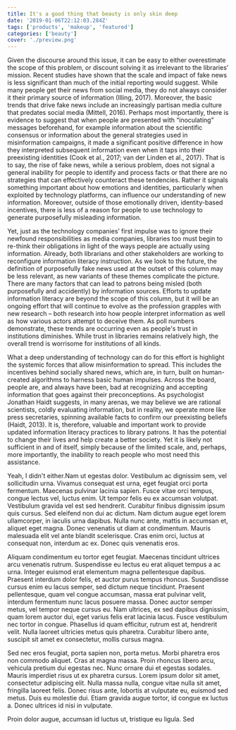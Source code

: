 ```yaml
---
title: It's a good thing that beauty is only skin deep
date: '2019-01-06T22:12:03.284Z'
tags: ['products', 'makeup', 'featured']
categories: ['beauty']
cover: './preview.png'
---
```


Given the discourse around this issue, it can be easy to either overestimate the scope of this problem, or discount solving it as irrelevant to the libraries’ mission. Recent studies have shown that the scale and impact of fake news is less significant than much of the initial reporting would suggest. While many people get their news from social media, they do not always consider it their primary source of information (Illing, 2017). Moreover, the basic trends that drive fake news include an increasingly partisan media culture that predates social media (Mittell, 2016). Perhaps most importantly, there is evidence to suggest that when people are presented with “inoculating” messages beforehand, for example information about the scientific consensus or information about the general strategies used in misinformation campaigns, it made a significant positive difference in how they interpreted subsequent information even when it taps into their preexisting identities (Cook et al., 2017; van der Linden et al., 2017). That is to say, the rise of fake news, while a serious problem, does not signal a general inability for people to identify and process facts or that there are no strategies that can effectively counteract these tendencies. Rather it signals something important about how emotions and identities, particularly when exploited by technology platforms, can influence our understanding of new information. Moreover, outside of those emotionally driven, identity-based incentives, there is less of a reason for people to use technology to generate purposefully misleading information.

Yet, just as the technology companies’ first impulse was to ignore their newfound responsibilities as media companies, libraries too must begin to re-think their obligations in light of the ways people are actually using information. Already, both librarians and other stakeholders are working to reconfigure information literacy instruction. As we look to the future, the definition of purposefully fake news used at the outset of this column may be less relevant, as new variants of these themes complicate the picture. There are many factors that can lead to patrons being misled (both purposefully and accidently) by information sources. Efforts to update information literacy are beyond the scope of this column, but it will be an ongoing effort that will continue to evolve as the profession grapples with new research – both research into how people interpret information as well as how various actors attempt to deceive them. As poll numbers demonstrate, these trends are occurring even as people's trust in institutions diminishes. While trust in libraries remains relatively high, the overall trend is worrisome for institutions of all kinds.

What a deep understanding of technology can do for this effort is highlight the systemic forces that allow misinformation to spread. This includes the incentives behind socially shared news, which are, in turn, built on human-created algorithms to harness basic human impulses. Across the board, people are, and always have been, bad at recognizing and accepting information that goes against their preconceptions. As psychologist Jonathan Haidt suggests, in many arenas, we may believe we are rational scientists, coldly evaluating information, but in reality, we operate more like press secretaries, spinning available facts to confirm our preexisting beliefs (Haidt, 2013). It is, therefore, valuable and important work to provide updated information literacy practices to library patrons. It has the potential to change their lives and help create a better society. Yet it is likely not sufficient in and of itself, simply because of the limited scale, and, perhaps, more importantly, the inability to reach people who most need this assistance.

Yeah, I didn't either.Nam ut egestas dolor. Vestibulum ac dignissim sem, vel sollicitudin urna. Vivamus consequat est urna, eget feugiat orci porta fermentum. Maecenas pulvinar lacinia sapien. Fusce vitae orci tempus, congue lectus vel, luctus enim. Ut tempor felis eu ex accumsan volutpat. Vestibulum gravida vel est sed hendrerit. Curabitur finibus dignissim ipsum quis cursus. Sed eleifend non dui ac dictum. Nam dictum augue eget lorem ullamcorper, in iaculis urna dapibus. Nulla nunc ante, mattis in accumsan et, aliquet eget magna. Donec venenatis ut diam at condimentum. Mauris malesuada elit vel ante blandit scelerisque. Cras enim orci, luctus at consequat non, interdum ac ex. Donec quis venenatis eros.

Aliquam condimentum eu tortor eget feugiat. Maecenas tincidunt ultrices arcu venenatis rutrum. Suspendisse eu lectus eu erat aliquet tempus a ac urna. Integer euismod erat elementum magna pellentesque dapibus. Praesent interdum dolor felis, et auctor purus tempus rhoncus. Suspendisse cursus enim eu lacus semper, sed dictum neque tincidunt. Praesent pellentesque, quam vel congue accumsan, massa erat pulvinar velit, interdum fermentum nunc lacus posuere massa. Donec auctor semper metus, vel tempor neque cursus eu. Nam ultrices, ex sed dapibus dignissim, quam lorem auctor dui, eget varius felis erat lacinia lacus. Fusce vestibulum nec tortor in congue. Phasellus id quam efficitur, rutrum est at, hendrerit velit. Nulla laoreet ultricies metus quis pharetra. Curabitur libero ante, suscipit sit amet ex consectetur, mollis cursus magna.

Sed nec eros feugiat, porta sapien non, porta metus. Morbi pharetra eros non commodo aliquet. Cras at magna massa. Proin rhoncus libero arcu, vehicula pretium dui egestas nec. Nunc ornare dui et egestas sodales. Mauris imperdiet risus ut ex pharetra cursus. Lorem ipsum dolor sit amet, consectetur adipiscing elit. Nulla massa nulla, congue vitae nulla sit amet, fringilla laoreet felis. Donec risus ante, lobortis at vulputate eu, euismod sed metus. Duis eu molestie dui. Etiam gravida augue tortor, id congue ex luctus a. Donec ultrices id nisi in vulputate.

Proin dolor augue, accumsan id luctus ut, tristique eu ligula. Sed
